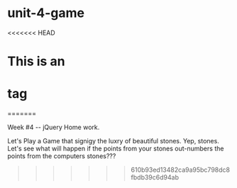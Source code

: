 # unit-4-game
<<<<<<< HEAD
# This is an <h1> tag
=======

Week #4 -- jQuery Home work. 

Let's Play a Game that signigy the luxry of beautiful stones. Yep, stones. Let's see what will happen if the points from your stones out-numbers the points from the computers stones???
>>>>>>> 610b93ed13482ca9a95bc798dc8fbdb39c6d94ab
